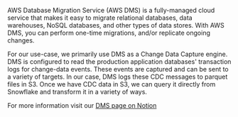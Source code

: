 AWS Database Migration Service (AWS DMS) is a fully-managed cloud service that makes it easy to migrate relational databases, data warehouses, NoSQL databases, and other types of data stores. With AWS DMS, you can perform one-time migrations, and/or replicate ongoing changes.

For our use-case, we primarily use DMS as a Change Data Capture engine. DMS is configured to read the production application databases' transaction logs for change-data events. These events are captured and can be sent to a variety of targets. In our case, DMS logs these CDC messages to parquet files in S3.  Once we have CDC data in S3, we can query it directly from Snowflake and transform it in a variety of ways.

For more information visit our [DMS page on Notion](https://www.notion.so/simplepractice/Product-Data-Ingestion-What-is-AWS-DMS-Why-AWS-DMS-8fc9be0f9f634f298c46589650ab16a9)